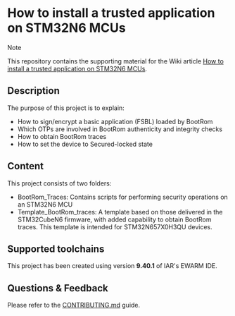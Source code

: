 # How to install a trusted application on STM32N6 MCUs

> [!NOTE]
> This repository contains the supporting material for the Wiki article [How to install a trusted application on STM32N6 MCUs](https://wiki.st.com/stm32mcu/wiki/Security:How_to_install_a_trusted_application_on_STM32N6_MCUs).

## Description

The purpose of this project is to explain:
* How to sign/encrypt a basic application (FSBL) loaded by BootRom
* Which OTPs are involved in BootRom authenticity and integrity checks
* How to obtain BootRom traces
* How to set the device to Secured-locked state

## Content

This project consists of two folders:
* BootRom_Traces: Contains scripts for performing security operations on an STM32N6 MCU
* Template_BootRom_traces: A template based on those delivered in the STM32CubeN6 firmware, with added capability to obtain BootRom traces. This template is intended for STM32N657X0H3QU devices.

## Supported toolchains

This project has been created using version **9.40.1** of IAR's EWARM IDE.

## Questions & Feedback

Please refer to the [CONTRIBUTING.md](CONTRIBUTING.md) guide.
